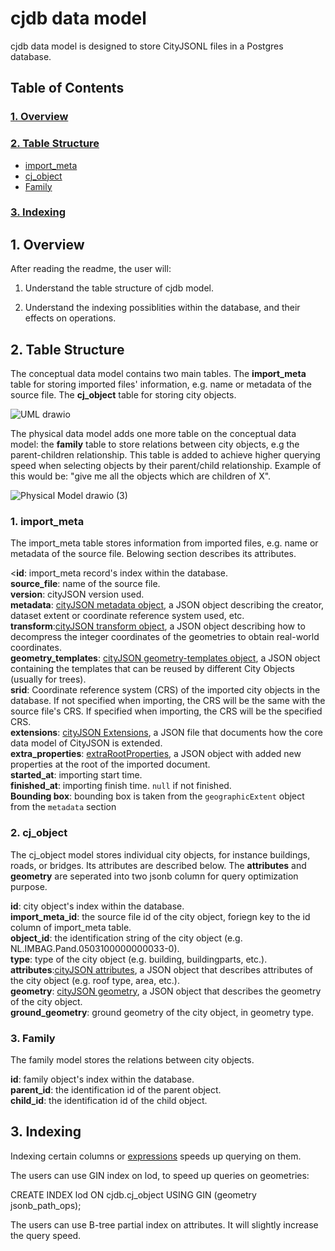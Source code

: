 # cjdb data model
cjdb data model is designed to store CityJSONL files in a Postgres database.

## Table of Contents
### [1. Overview](#overview)

### [2. Table Structure](#table_structure)
 - [import_meta](#import_meta)
 - [cj_object](#cj_object)
 - [Family](#family)

### [3. Indexing](#Indexing)

 
## 1. Overview <a name="overview"></a>

After reading the readme, the user will:

1) Understand the table structure of cjdb model.

2) Understand the indexing possiblities within the database, and their effects on operations.

## 2. Table Structure <a name="table_structure"></a>

The conceptual data model contains two main tables. The **import_meta** table for storing imported files' information, e.g. name or metadata of the source file. The **cj_object** table for storing city objects. 

![UML drawio](https://user-images.githubusercontent.com/92783160/200633172-e33fc6ae-26b4-4b16-a2a7-968cc9a34d5e.png)


The physical data model adds one more table on the conceptual data model: the **family** table to store relations between city objects, e.g the parent-children relationship. This table is added to achieve higher querying speed when selecting objects by their parent/child relationship. Example of this would be: "give me all the objects which are children of X". 


![Physical Model drawio (3)](https://user-images.githubusercontent.com/92783160/200633220-92f95184-edce-44b9-bfa9-7db5fccbfc0e.png)


### 1. import_meta <a name="import_meta"></a>

The import_meta table stores information from imported files, e.g. name or metadata of the source file. Belowing section describes its attributes.

<**id**: import_meta record's index within the database.<br/>
**source_file**: name of the source file.<br/>
**version**: cityJSON version used.<br/>
**metadata**: [cityJSON metadata object](https://www.cityjson.org/specs/#metadata), a JSON object describing the creator, dataset extent or coordinate reference system used, etc.<br/>
**transform**:[cityJSON transform object](https://www.cityjson.org/specs/#transform-object), a JSON object describing how to decompress the integer coordinates of the geometries to obtain real-world coordinates.<br/>
**geometry_templates**: [cityJSON geometry-templates object](https://www.cityjson.org/specs/#geometry-templates), a JSON object containing the templates that can be reused by different City Objects (usually for trees).<br/>
**srid**: Coordinate reference system (CRS) of the imported city objects in the database. If not specified when importing, the CRS will be the same with the source file's CRS. If specified when importing, the CRS will be the specified CRS.<br/>
**extensions**: [cityJSON Extensions](https://www.cityjson.org/specs/#extensions), a JSON file that documents how the core data model of CityJSON is extended.<br/>
**extra_properties**: [extraRootProperties](https://www.cityjson.org/specs/#case-2-adding-new-properties-at-the-root-of-a-document), a JSON object with added new properties at the root of the imported document.<br/>
**started_at**: importing start time.<br/>
**finished_at**: importing finish time. `null` if not finished.<br/>
**Bounding box**: bounding box is taken from the `geographicExtent` object from the `metadata` section

### 2. cj_object <a name="cj_object"></a>

The cj_object model stores individual city objects, for instance buildings, roads, or bridges. Its attributes are described below. The **attributes** and **geometry** are seperated into two jsonb column for query optimization purpose.

**id**: city object's index within the database.<br/>
**import_meta_id**: the source file id of the city object, foriegn key to the id column of import_meta table.<br/>
**object_id**: the identification string of the city object (e.g. NL.IMBAG.Pand.0503100000000033-0).<br/>
**type**: type of the city object (e.g. building, buildingparts, etc.).<br/>
**attributes**:[cityJSON attributes](https://www.cityjson.org/specs/#attributes-for-all-city-objects), a JSON object that describes attributes of the city object (e.g. roof type, area, etc.).<br/>
**geometry**: [cityJSON geometry](https://www.cityjson.org/specs/#geometry-objects), a JSON object that describes the geometry of the city object.<br/>
**ground_geometry**: ground geometry of the city object, in geometry type.<br/>

### 3. Family <a name="family"></a>
The family model stores the relations between city objects.

**id**: family object's index within the database.<br/>
**parent_id**: the identification id of the parent object.<br/>
**child_id**: the identification id of the child object.<br/>

## 3. Indexing

Indexing certain columns or [expressions](https://www.postgresql.org/docs/current/indexes-expressional.html) speeds up querying on them. 

The users can use GIN index on lod, to speed up queries on geometries:

CREATE INDEX lod ON cjdb.cj_object USING GIN (geometry jsonb_path_ops);

The users can use B-tree partial index on attributes. It will slightly increase the query speed.


